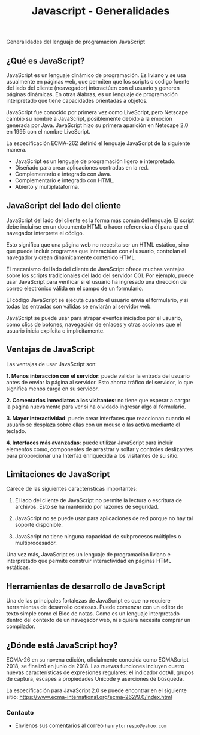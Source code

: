 ﻿---
title: Javascript - Generalidades
description: que es JavaScript, lenguaje cliente, ventajas, limitaciones
categories: 
  - Blog
  - Javascript
comments: true
---

Generalidades del lenguaje de programacion JavaScript

## ¿Qué es JavaScript?

JavaScript es un lenguaje dinámico de programación. Es liviano y se usa usualmente en páginas web, que permiten que los scripts o codigo fuente del lado del cliente (neavegador) interactúen con el usuario y generen páginas dinámicas. En otras álabras, es un lenguaje de programación interpretado que tiene capacidades orientadas a objetos.

JavaScript fue conocido por primera vez como LiveScript, pero Netscape cambió su nombre a JavaScript, posiblemente debido a la emoción generada por Java. JavaScript hizo su primera aparición en Netscape 2.0 en 1995 con el nombre LiveScript. 

La especificación ECMA-262 definió el lenguaje JavaScript de la siguiente manera.

- JavaScript es un lenguaje de programación ligero e interpretado.
- Diseñado para crear aplicaciones centradas en la red.
- Complementario e integrado con Java.
- Complementario e integrado con HTML.
- Abierto y multiplataforma.

## JavaScript del lado del cliente

JavaScript del lado del cliente es la forma más común del lenguaje. El script debe incluirse en un documento HTML o hacer referencia a él para que el navegador interprete el código.

Esto significa que una página web no necesita ser un HTML estático, sino que puede incluir programas que interactúan con el usuario, controlan el navegador y crean dinámicamente contenido HTML.

El mecanismo del lado del cliente de JavaScript ofrece muchas ventajas sobre los scripts tradicionales del lado del servidor CGI. Por ejemplo, puede usar JavaScript para verificar si el usuario ha ingresado una dirección de correo electrónico válida en el campo de un formulario.

El código JavaScript se ejecuta cuando el usuario envía el formulario, y si todas las entradas son válidas se enviarán al servidor web.

JavaScript se puede usar para atrapar eventos iniciados por el usuario, como clics de botones, navegación de enlaces y otras acciones que el usuario inicia explícita o implícitamente.

## Ventajas de JavaScript

Las ventajas de usar JavaScript son:

**1. Menos interacción con el servidor**: puede validar la entrada del usuario antes de enviar la página al servidor. Esto ahorra tráfico del servidor, lo que significa menos carga en su servidor.

**2. Comentarios inmediatos a los visitantes**: no tiene que esperar a cargar la página nuevamente para ver si ha olvidado ingresar algo al formulario.

**3. Mayor interactividad**: puede crear interfaces que reaccionan cuando el usuario se desplaza sobre ellas con un mouse o las activa mediante el teclado.

**4. Interfaces más avanzadas**: puede utilizar JavaScript para incluir elementos como,  componentes de arrastrar y soltar y controles deslizantes para proporcionar una Interfaz enriquecida a los visitantes de su sitio.

	
## Limitaciones de JavaScript

Carece de las siguientes características importantes:

1. El lado del cliente de JavaScript no permite la lectura o escritura de archivos. Esto se ha mantenido por razones de seguridad.

2. JavaScript no se puede usar para aplicaciones de red porque no hay tal soporte disponible.

3. JavaScript no tiene ninguna capacidad de subprocesos múltiples o multiprocesador.


Una vez más, JavaScript es un lenguaje de programación liviano e interpretado que permite construir interactividad en páginas HTML estáticas.


## Herramientas de desarrollo de JavaScript

Una de las principales fortalezas de JavaScript es que no requiere herramientas de desarrollo costosas. Puede comenzar con un editor de texto simple como el Bloc de notas. Como es un lenguaje interpretado dentro del contexto de un navegador web, ni siquiera necesita comprar un compilador.

## ¿Dónde está JavaScript hoy?

ECMA-26 en su novena edición, oficialmente conocida como ECMAScript 2018, se finalizó en junio de 2018. Las nuevas funciones incluyen cuatro nuevas características de expresiones regulares: el indicador dotAll, grupos de captura, escapes a propiedades Unicode y aserciones de búsqueda. 

La especificación para JavaScript 2.0 se puede encontrar en el siguiente sitio: https://www.ecma-international.org/ecma-262/9.0/index.html 


### Contacto

- Envienos sus comentarios al correo `henrytorrespo@yahoo.com`
